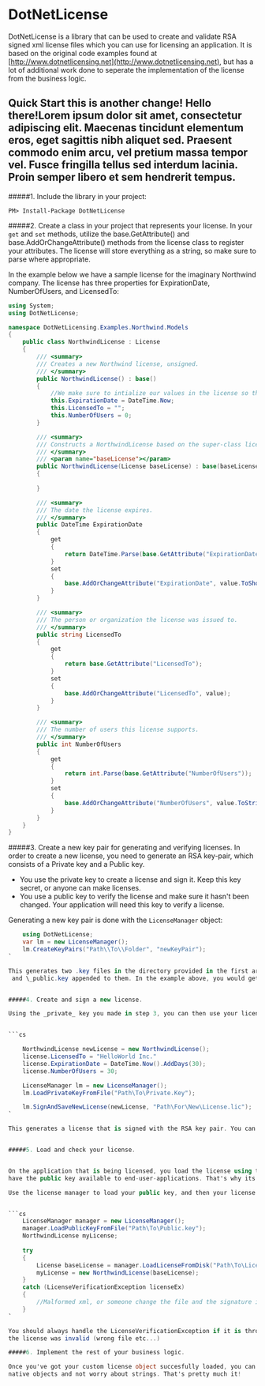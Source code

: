 # DotNetLicense

DotNetLicense is a library that can be used to create and validate RSA signed xml license files which you can use for licensing an application.
 It is based on the original code examples found at [http://www.dotnetlicensing.net](http://www.dotnetlicensing.net), but has a lot of additional work done to seperate the implementation of the license from
the business logic. 

## Quick Start this is another change! Hello there!Lorem ipsum dolor sit amet, consectetur adipiscing elit. Maecenas tincidunt elementum eros, eget sagittis nibh aliquet sed. Praesent commodo enim arcu, vel pretium massa tempor vel. Fusce fringilla tellus sed interdum lacinia. Proin semper libero et sem hendrerit tempus.

#####1. Include the library in your project:

`PM> Install-Package DotNetLicense`

#####2. Create a class in your project that represents your license.
 In your `get` and `set` methods, utilize the base.GetAttribute() and base.AddOrChangeAttribute() methods from the
    license class to register your attributes. The license will store everything as a string, so make sure to parse where appropriate. 

In the example below we have a sample license for the imaginary Northwind company. The license has three properties for ExpirationDate, NumberOfUsers, and LicensedTo:

```cs
using System;
using DotNetLicense;

namespace DotNetLicensing.Examples.Northwind.Models
{
    public class NorthwindLicense : License
    {
        /// <summary>
        /// Creates a new Northwind license, unsigned. 
        /// </summary>
        public NorthwindLicense() : base()
        {
            //We make sure to intialize our values in the license so that we have base values. 
            this.ExpirationDate = DateTime.Now;
            this.LicensedTo = "";
            this.NumberOfUsers = 0;
        }

        /// <summary>
        /// Constructs a NorthwindLicense based on the super-class license returned from DotNetLicense.LicenseManager
        /// </summary>
        /// <param name="baseLicense"></param>
        public NorthwindLicense(License baseLicense) : base(baseLicense.ToXml())
        {
         
        }

        /// <summary>
        /// The date the license expires. 
        /// </summary>
        public DateTime ExpirationDate
        {
            get
            {
                return DateTime.Parse(base.GetAttribute("ExpirationDate"));
            }
            set
            {
                base.AddOrChangeAttribute("ExpirationDate", value.ToShortDateString());
            }
        }

        /// <summary>
        /// The person or organization the license was issued to.
        /// </summary>
        public string LicensedTo
        {
            get
            {
                return base.GetAttribute("LicensedTo");
            }
            set
            {
                base.AddOrChangeAttribute("LicensedTo", value);
            }
        }

        /// <summary>
        /// The number of users this license supports. 
        /// </summary>
        public int NumberOfUsers
        {
            get
            {
                return int.Parse(base.GetAttribute("NumberOfUsers"));
            }
            set
            {
                base.AddOrChangeAttribute("NumberOfUsers", value.ToString());
            }
        }
    }
}
```
#####3. Create a new key pair for generating and verifying licenses. 
In order to create a new license, you need to generate an RSA key-pair, which consists of a Private key and a Public key.   
- You use the private key to create a license and sign it. Keep this key secret, or anyone can make licenses. 
- You use a public key to verify the license and make sure it hasn't been changed. Your application will need this key to verify a license.  

Generating a new key pair is done with the `LicenseManager` object: 
```cs
    using DotNetLicense;
    var lm = new LicenseManager();
    lm.CreateKeyPairs("Path\\To\\Folder", "newKeyPair");
`

This generates two .key files in the directory provided in the first argument. They will have the name given in the second argument, with _private.key
 and \_public.key appended to them. In the example above, you would get newKeyPair\_private.key and newKeyPair\_public.key. 


#####4. Create and sign a new license.

Using the _private_ key you made in step 3, you can then use your license class and the license manager to create a new license: 


```cs

    NorthwindLicense newLicense = new NorthwindLicense();
    license.LicensedTo = "HelloWorld Inc."
    license.ExpirationDate = DateTime.Now().AddDays(30);
    license.NumberOfUsers = 30;    

    LicenseManager lm = new LicenseManager();
    lm.LoadPrivateKeyFromFile("Path\To\Private.Key");

    lm.SignAndSaveNewLicense(newLicense, "Path\For\New\License.lic");
`

This generates a license that is signed with the RSA key pair. You can send this license to the end user or otherwise use your license. 


#####5. Load and check your license. 


On the application that is being licensed, you load the license using the _public_ key from your keypair. You'll need to bundle or otherwise
have the public key available to end-user-applications. That's why its called public! 

Use the license manager to load your public key, and then your license: 


```cs
    LicenseManager manager = new LicenseManager();
    manager.LoadPublicKeyFromFile("Path\To\Public.key");
    NorthwindLicense myLicense;
    
    try
    {
        License baseLicense = manager.LoadLicenseFromDisk("Path\To\License.lic");
        myLicense = new NorthwindLicense(baseLicense);
    }
    catch (LicenseVerificationException licenseEx)
    {
        //Malformed xml, or someone change the file and the signature is failing. 
    }
`

You should always handle the LicenseVerificationException if it is thrown, as that indicates the license was changed or
the license was invalid (wrong file etc...)

#####6. Implement the rest of your business logic. 

Once you've got your custom license object succesfully loaded, you can check for number of users / expiration date as needed using C# 
native objects and not worry about strings. That's pretty much it! 


